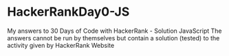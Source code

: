 # HackerRankDay0-JS
My answers to 30 Days of Code with HackerRank - Solution JavaScript
The answers cannot be run by themselves but contain a solution (tested) to the activity given by HackerRank Website
